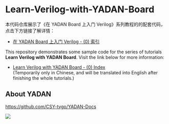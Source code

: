 # Learn-Verilog-with-YADAN-Board

本代码仓库展示了《在 YADAN Board 上入门 Verilog》系列教程的的配套代码，点击下方链接了解详情：  
+ [在 YADAN Board 上入门 Verilog - (0) 索引](https://verimake.com/d/144)  

This repository demonstrates some sample code for the series of tutorials **Learn Verilog with YADAN Board**. Visit the link below for more information:
+ [Learn Verilog with YADAN Board - (0) Index](https://verimake.com/d/144)  
  (Temporarily only in Chinese, and will be translated into English after finishing the whole tutorials.)


## About YADAN  
https://github.com/CSY-tvgo/YADAN-Docs  

[![](https://github.com/CSY-tvgo/YADAN-Docs/raw/main/docs/source/imgs/img_00_01.jpg)](http://docs.yadanboard.com/)  
